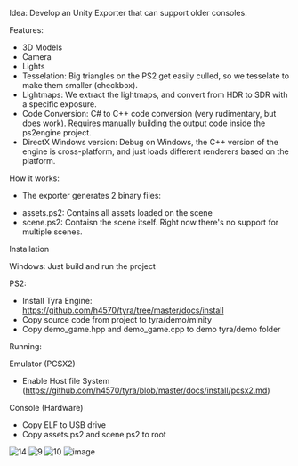 Idea: Develop an Unity Exporter that can support older consoles. 

Features:
- 3D Models
- Camera
- Lights
- Tesselation: Big triangles on the PS2 get easily culled, so we tesselate to make them smaller (checkbox).
- Lightmaps: We extract the lightmaps, and convert from HDR to SDR with a specific exposure.
- Code Conversion: C# to C++ code conversion (very rudimentary, but does work). Requires manually building the output code inside the ps2engine project.
- DirectX Windows version: Debug on Windows, the C++ version of the engine is cross-platform, and just loads different renderers based on the platform.

How it works:
- The exporter generates 2 binary files:
* assets.ps2: Contains all assets loaded on the scene
* scene.ps2: Contaisn the scene itself.
Right now there's no support for multiple scenes.

Installation

Windows: Just build and run the project

PS2:
- Install Tyra Engine: https://github.com/h4570/tyra/tree/master/docs/install
- Copy source code from project to tyra/demo/minity
- Copy demo_game.hpp and demo_game.cpp to demo tyra/demo folder

Running:

Emulator (PCSX2)

- Enable Host file System (https://github.com/h4570/tyra/blob/master/docs/install/pcsx2.md)

Console (Hardware)

- Copy ELF to USB drive
- Copy assets.ps2 and scene.ps2 to root

![14](https://github.com/user-attachments/assets/3f368225-4ad8-46ab-b918-f0b1f8627411)
![9](https://github.com/user-attachments/assets/0b2aed8e-ef66-4077-a143-86301e8321dc)
![10](https://github.com/user-attachments/assets/a97bf04e-d398-4738-b92b-6354acc0d16d)
![image](https://github.com/user-attachments/assets/2fcd2942-ee24-4806-a9e0-62896d8c7d98)
